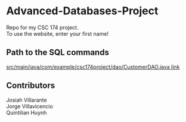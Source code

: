 # Advanced-Databases-Project
Repo for my CSC 174 project.  
To use the website, enter your first name!

## Path to the SQL commands  
[src/main/java/com/example/csc174project/dao/CustomerDAO.java link](src/main/java/com/example/csc174project/dao/CustomerDAO.java) 

## Contributors  
Josiah Villarante  
Jorge Villavicencio  
Quintilian Huynh
